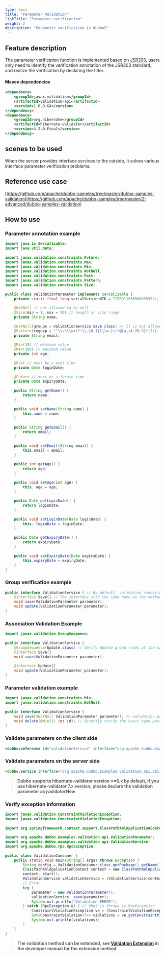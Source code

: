 ```yaml
---
type: docs
title: "Parameter Validation"
linkTitle: "Parameter verification"
weight: 2
description: "Parameter verification in dubbo3"
---
```

## Feature description
The parameter verification function is implemented based on [JSR303](https://jcp.org/en/jsr/detail?id=303), users only need to identify the verification annotation of the JSR303 standard, and realize the verification by declaring the filter.

#### Maven dependencies

```xml
<dependency>
    <groupId>javax.validation</groupId>
    <artifactId>validation-api</artifactId>
    <version>1.0.0.GA</version>
</dependency>
<dependency>
    <groupId>org.hibernate</groupId>
    <artifactId>hibernate-validator</artifactId>
    <version>4.2.0.Final</version>
</dependency>
```

## scenes to be used

When the server provides interface services to the outside, it solves various interface parameter verification problems.

## Reference use case

[https://github.com/apache/dubbo-samples/tree/master/dubbo-samples-validation](https://github.com/apache/dubbo-samples/tree/master/2-advanced/dubbo-samples-validation)

## How to use

### Parameter annotation example

```java
import java.io.Serializable;
import java.util.Date;
 
import javax.validation.constraints.Future;
import javax.validation.constraints.Max;
import javax.validation.constraints.Min;
import javax.validation.constraints.NotNull;
import javax.validation.constraints.Past;
import javax.validation.constraints.Pattern;
import javax.validation.constraints.Size;
 
public class ValidationParameter implements Serializable {
    private static final long serialVersionUID = 7158911668568000392L;
 
    @NotNull // not allowed to be null
    @Size(min = 1, max = 20) // length or size range
    private String name;
 
    @NotNull(groups = ValidationService.Save.class) // It is not allowed to be empty when saving, and it is allowed to be empty when updating, indicating that the field will not be updated
    @Pattern(regexp = "^\\s*\\w+(?:\\.{0,1}[\\w-]+)*@[a-zA-Z0-9]+(?:[- .][a-zA-Z0-9]+)*\\.[a-zA-Z]+\\s*$")
    private String email;
 
    @Min(18) // minimum value
    @Max(100) // maximum value
    private int age;
 
    @Past // must be a past time
    private Date loginDate;
 
    @Future // must be a future time
    private Date expiryDate;
 
    public String getName() {
        return name;
    }
 
    public void setName(String name) {
        this.name = name;
    }
 
    public String getEmail() {
        return email;
    }
 
    public void setEmail(String email) {
        this.email = email;
    }
 
    public int getAge() {
        return age;
    }
 
    public void setAge(int age) {
        this. age = age;
    }
 
    public Date getLoginDate() {
        return loginDate;
    }
 
    public void setLoginDate(Date loginDate) {
        this. loginDate = loginDate;
    }
 
    public Date getExpiryDate() {
        return expiryDate;
    }
 
    public void setExpiryDate(Date expiryDate) {
        this.expiryDate = expiryDate;
    }
}
```

### Group verification example

```java
public interface ValidationService { // By default, validation scenarios can be distinguished by service interface, such as: @NotNull(groups = ValidationService.class)
    @interface Save{} // The interface with the same name as the method, the first letter is capitalized, used to distinguish validation scenarios, such as: @NotNull(groups = ValidationService.Save.class), optional
    void save(ValidationParameter parameter);
    void update(ValidationParameter parameter);
}
```

### Association Validation Example

```java
import javax.validation.GroupSequence;
 
public interface ValidationService {
    @GroupSequence(Update.class) // Verify Update group rules at the same time
    @interface Save{}
    void save(ValidationParameter parameter);
 
    @interface Update{}
    void update(ValidationParameter parameter);
}
```

### Parameter validation example

```java
import javax.validation.constraints.Min;
import javax.validation.constraints.NotNull;
 
public interface ValidationService {
    void save(@NotNull ValidationParameter parameter); // validation parameter is not empty
    void delete(@Min(1) int id); // directly verify the basic type parameters
}
```

### Validate parameters on the client side

```xml
<dubbo:reference id="validationService" interface="org.apache.dubbo.examples.validation.api.ValidationService" validation="true" />
```

### Validate parameters on the server side

```xml
<dubbo:service interface="org.apache.dubbo.examples.validation.api.ValidationService" ref="validationService" validation="true" />
```

> **Dubbo supports hibernate-validator version <=6.x by default, if you use hibernate-validator 7.x version, please declare the validation parameter as jvalidatorNew**

### Verify exception information

```java
import javax.validation.ConstraintViolationException;
import javax.validation.ConstraintViolationException;
 
import org.springframework.context.support.ClassPathXmlApplicationContext;
 
import org.apache.dubbo.examples.validation.api.ValidationParameter;
import org.apache.dubbo.examples.validation.api.ValidationService;
import org.apache.dubbo.rpc.RpcException;
 
public class ValidationConsumer {
    public static void main(String[] args) throws Exception {
        String config = ValidationConsumer.class.getPackage().getName().replace('.', '/') + "/validation-consumer.xml";
        ClassPathXmlApplicationContext context = new ClassPathXmlApplicationContext(config);
        context. start();
        ValidationService validationService = (ValidationService)context.getBean("validationService");
        // Error
        try {
            parameter = new ValidationParameter();
            validationService. save(parameter);
            System.out.println("Validation ERROR");
        } catch (RpcException e) { // What is thrown is RpcException
            ConstraintViolationException ve = (ConstraintViolationException) e.getCause(); // A ConstraintViolationException is embedded in it
            Set<ConstraintViolation<?>> violations = ve.getConstraintViolations(); // You can get a collection of verification error details
            System.out.println(violations);
        }
    }
}
```

> **The validation method can be extended, see [Validation Extension](../../../reference-manual/spi/description/validation) in the developer manual for the extension method**